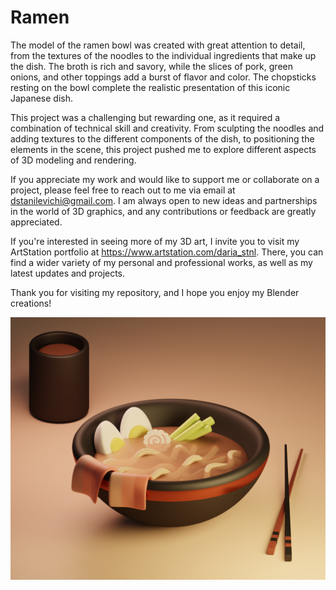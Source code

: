 # Ramen

The model of the ramen bowl was created with great attention to detail, from the textures of the noodles to the individual ingredients that make up the dish. 
The broth is rich and savory, while the slices of pork, green onions, and other toppings add a burst of flavor and color. 
The chopsticks resting on the bowl complete the realistic presentation of this iconic Japanese dish.

This project was a challenging but rewarding one, as it required a combination of technical skill and creativity. 
From sculpting the noodles and adding textures to the different components of the dish, to positioning the elements in the scene,
this project pushed me to explore different aspects of 3D modeling and rendering.

If you appreciate my work and would like to support me or collaborate on a project, please feel free to reach out to me via email at dstanilevichi@gmail.com. I am always open to new ideas and partnerships in the world of 3D graphics, and any contributions or feedback are greatly appreciated.

If you're interested in seeing more of my 3D art, I invite you to visit my ArtStation portfolio at https://www.artstation.com/daria_stnl. 
There, you can find a wider variety of my personal and professional works, as well as my latest updates and projects.

Thank you for visiting my repository, and I hope you enjoy my Blender creations!

![Ramen!](Images/Ramen.png)
